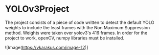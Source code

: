 # YOLOv3Project
The project consists of a piece of code written to detect the default YOLO weights to include the least frames with the Non Maximum Suppression method.
Weights were taken over yolov3's 416 frames.
In order for the project to work, openCV, numpy libraries must be installed.

![Image(https://vkarakus.com/image-12)]
